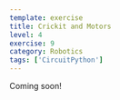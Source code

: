 ```yaml
---
template: exercise
title: Crickit and Motors
level: 4
exercise: 9
category: Robotics
tags: ['CircuitPython']
---
```


Coming soon!
